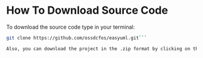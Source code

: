# How To Download Source Code


To download the source code type in your terminal:

```bash
git clone https://github.com/ossdcfos/easyuml.git```

Also, you can download the project in the .zip format by clicking on the ```Download ZIP``` option on the [GitHub repository page](https://github.com/ossdcfos/easyuml).